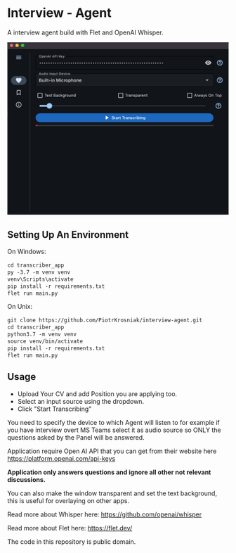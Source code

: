 # Interview - Agent 

A interview agent build with Flet and OpenAI Whisper.

<img src="screenshot.png" alt="Description" width="600">


## Setting Up An Environment
On Windows:
```
cd transcriber_app
py -3.7 -m venv venv
venv\Scripts\activate
pip install -r requirements.txt
flet run main.py
```
On Unix:
```
git clone https://github.com/PiotrKrosniak/interview-agent.git
cd transcriber_app
python3.7 -m venv venv
source venv/bin/activate
pip install -r requirements.txt
flet run main.py
```


## Usage
* Upload Your CV and add Position you are applying too. 
* Select an input source using the dropdown.
* Click "Start Transcribing"

You need to specify the device to which Agent will listen to for example if you have interview overt MS Teams select it as audio source so ONLY the questions asked by the Panel will be answered. 

Application require Open AI API that you can get from their website here https://platform.openai.com/api-keys

**Application only answers questions and ignore all other not relevant discussions.**

You can also make the window transparent and set the text background, this is useful for overlaying on other apps. 



Read more about Whisper here: https://github.com/openai/whisper

Read more about Flet here: https://flet.dev/

The code in this repository is public domain.
